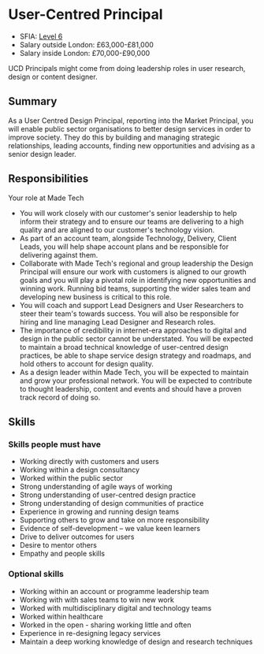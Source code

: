 # User-Centred Principal

- SFIA: [Level 6](/sfia/ucd_principal)
- Salary outside London: £63,000-£81,000
- Salary inside London: £70,000-£90,000 

UCD Principals might come from doing leadership roles in user research, design or content designer. 

## Summary

As a User Centred Design Principal, reporting into the Market Principal, you will enable public sector organisations to better design services in order to improve society. They do this by building and managing strategic relationships, leading accounts, finding new opportunities and advising as a senior design leader.

## Responsibilities 

Your role at Made Tech
- You will work closely with our customer's senior leadership to help inform their strategy and to ensure our teams are delivering to a high quality and are aligned to our customer's technology vision.
- As part of an account team, alongside Technology, Delivery, Client Leads, you will help shape account plans and be responsible for delivering against them.
- Collaborate with Made Tech's regional and group leadership the Design Principal will ensure our work with customers is aligned to our growth goals and you will play a pivotal role in identifying new opportunities and winning work. Running bid teams, supporting the wider sales team and developing new business is critical to this role.
- You will coach and support Lead Designers and User Researchers to steer their team's towards success. You will also be responsible for hiring and line managing Lead Designer and Research roles.
- The importance of credibility in internet-era approaches to digital and design in the public sector cannot be understated. You will be expected to maintain a broad technical knowledge of user-centred design practices, be able to shape service design strategy and roadmaps, and hold others to account for design quality.
- As a design leader within Made Tech, you will be expected to maintain and grow your professional network. You will be expected to contribute to thought leadership, content and events and should have a proven track record of doing so.

## Skills

### Skills people must have

- Working directly with customers and users
- Working within a design consultancy
- Worked within the public sector
- Strong understanding of agile ways of working
- Strong understanding of user-centred design practice
- Strong understanding of design communities of practice
- Experience in growing and running design teams
- Supporting others to grow and take on more responsibility
- Evidence of self-development – we value keen learners
- Drive to deliver outcomes for users
- Desire to mentor others
- Empathy and people skills

### Optional skills

- Working within an account or programme leadership team
- Working with with sales teams to win new work
- Worked with multidisciplinary digital and technology teams
- Worked within healthcare
- Worked in the open - sharing working little and often
- Experience in re-designing legacy services
- Maintain a deep working knowledge of design and research techniques


